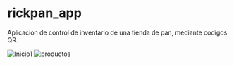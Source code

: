 # rickpan_app

Aplicacion de control de inventario de una tienda de pan, mediante codigos QR.

![Inicio1](https://user-images.githubusercontent.com/80381423/132939193-0daf72c6-d499-41b7-8cae-6b7e940ea3ea.jpg)        ![productos](https://user-images.githubusercontent.com/80381423/132970539-25a4f449-e0f1-4858-94ac-409897b49472.jpg)

